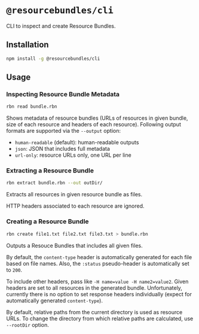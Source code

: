 # `@resourcebundles/cli`

CLI to inspect and create Resource Bundles.

## Installation

```sh
npm install -g @resourcebundles/cli
```

## Usage

### Inspecting Resource Bundle Metadata

```sh
rbn read bundle.rbn
```

Shows metadata of resource bundles (URLs of resources in given bundle, size of each resource and headers of each resource). Following output formats are supported via the `--output` option:

- `human-readable` (default): human-readable outputs
- `json`: JSON that includes full metadata
- `url-only`: resource URLs only, one URL per line

### Extracting a Resource Bundle

```sh
rbn extract bundle.rbn --out outDir/
```

Extracts all resources in given resource bundle as files.

HTTP headers associated to each resource are ignored.

### Creating a Resource Bundle

```sh
rbn create file1.txt file2.txt file3.txt > bundle.rbn
```

Outputs a Resouce Bundles that includes all given files.

By default, the `content-type` header is automatically generated for each file based on file names. Also, the `:status` pseudo-header is automatically set to `200`.

To include other headers, pass like `-H name=value -H name2=value2`. Given headers are set to all resources in the generated bundle. Unfortunately, currently there is no option to set response headers individually (expect for automatically generated `content-type`).

By default, relative paths from the current directory is used as resource URLs. To change the directory from which relative paths are calculated, use `--rootDir` option.
